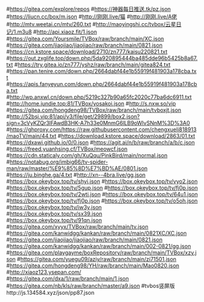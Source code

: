 #https://gitea.com/explore/repos
#https://神器每日推送.tk/pz.json
#https://liucn.cc/box/m.json
#http://刚刚.live/猫
#http://刚刚.live/A佬
#http://mtv.weetai.cn/mtv/260.txt
#http://maoyingshi.cc/tvbox/云星日记/1.m3u8
#http://api.xiaoz.fit/1.json
#https://gitea.com/Yoursmile/TVBox/raw/branch/main/XC.json
#https://gitea.com/jiaojiao/jiaojiao/raw/branch/main/0821.json
#https://cn.kstore.space/download/2710/zn777/kaisu220821.txt
#https://out.zxglife.top/down.php/5da920895444ba485dde96b5425b8a67.txt
#https://try.gitea.io/zn777/yshz/raw/branch/main/gitea824.txt
#https://pan.tenire.com/down.php/2664dabf44e1b55919f481903a178cba.txt
#https://apis.fanyeyun.com/down.php/2664dabf44e1b55919f481903a178cba.txt
#http://wp.anxwl.cn/down.php/5219c327b90a65fc2020c77ba6dc6911.txt
#http://home.jundie.top:81/TVBox/yosakoi.json
#http://s.nxw.so/vip
#https://gitea.com/hongdeng98/TVBox/raw/branch/main/tvboxjt.json
#http://52bsj.vip:81/api/v3/file/get/29899/box2.json?sign=3cVyKZQr3lFAwdB3HK-A7h33e0MnmG6lLB9oWlvSNnM%3D%3A0
#https://ghproxy.com/https://raw.githubusercontent.com/chengxueli818913/maoTV/main/44.txt
#https://download.kstore.space/download/2863/01.txt
#https://dxawi.github.io/0/0.json
#https://agit.ai/n/b/raw/branch/a/b/c.json
#https://freed.yuanhsing.cf/TVBox/meowcf.json
#https://cdn.staticaly.com/gh/XuQqu/PinkBird/main/normal.json
#https://notabug.org/imbig66/tv-spider-man/raw/master/%E9%85%8D%E7%BD%AE/0801.json
#https://ju.binghe.ga/4.txt
#http://xn--4bra.live/gg.json
#https://box.okeybox.top/tv/shyi.json
#https://box.okeybox.top/tv/vyo2.json
#https://box.okeybox.top/tv/5gup.json
#https://box.okeybox.top/tv/fj0p.json
#https://box.okeybox.top/tv/2wti.json
#https://box.okeybox.top/tv/64u1.json
#https://box.okeybox.top/tv/fj0p.json
#https://box.okeybox.top/tv/o5oh.json
#https://box.okeybox.top/tv/iw3y.json
#https://box.okeybox.top/tv/sx39.json
#https://box.okeybox.top/tv/91qn.json
#https://gitea.com/xyyx/TVBox/raw/branch/main/tv.json
#https://gitea.com/kanwidgg/kankan/raw/branch/main/0821XC/XC.json
#https://gitea.com/jiaojiao/jiaojiao/raw/branch/main/0821.json
#https://gitea.com/kanwidgg/kankan/raw/branch/main/002-0821/gg.json
#https://gitea.com/playgayme/boxRepository/raw/branch/main/TVBox/xzy.json
#https://gitea.com/yuegu09/aziy/raw/branch/main/zi71501.json
#https://gitea.com/hongdeng98/YH/raw/branch/main/Mao0820.json
#http://xiaoz123.ysepan.com/
#https://gitea.com/dxa/1/raw/branch/main/1.json
#https://gitea.com/nb/kls/raw/branch/master/a9.json
#tvbos竖屏版http://js.134584.xyz/json/pp87.json
